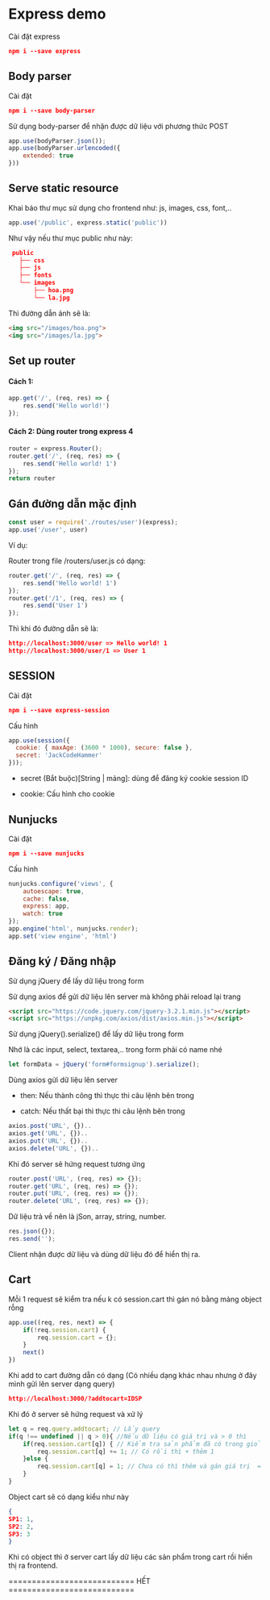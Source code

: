 # Express demo

Cài đặt express

```json
npm i --save express
```

## Body parser

Cài đặt

```json
npm i --save body-parser
```

Sử dụng body-parser để nhận được dữ liệu với phương thức POST
```javascript
app.use(bodyParser.json());
app.use(bodyParser.urlencoded({
	extended: true 
}))
```

## Serve static resource

Khai báo thư mục sử dụng cho frontend như: js, images, css, font,..

```javascript
app.use('/public', express.static('public'))
```

Như vậy nếu thư mục public như này:

```json
 public
   ├── css
   ├── js
   ├── fonts
   └── images
       ├── hoa.png
       └── la.jpg
```

Thì đường dẫn ảnh sẽ là:

```html
<img src="/images/hoa.png">
<img src="/images/la.jpg">
```

## Set up router

#### Cách 1:

```javascript
app.get('/', (req, res) => {
    res.send('Hello world!')
});
```

#### Cách 2: Dùng router trong express 4

```javascript
router = express.Router();
router.get('/', (req, res) => {
    res.send('Hello world! 1')
});
return router
```

## Gán đường dẫn mặc định

```javascript
const user = require('./routes/user')(express);
app.use('/user', user)
```

Ví dụ:

Router trong file /routers/user.js có dạng:

```javascript
router.get('/', (req, res) => {
    res.send('Hello world! 1')
});
router.get('/1', (req, res) => {
    res.send('User 1')
});
```

Thì khi đó đường dẫn sẽ là:

```json
http://localhost:3000/user => Hello world! 1
http://localhost:3000/user/1 => User 1
```

## SESSION

Cài đặt

```json
npm i --save express-session
```

Cấu hình

```javascript
app.use(session({
  cookie: { maxAge: (3600 * 1000), secure: false },
  secret: 'JackCodeHammer'
}));
```

- secret (Bắt buộc)[String | mảng]: dùng để đăng ký cookie session ID

- cookie: Cấu hình cho cookie

## Nunjucks

Cài đặt

```json
npm i --save nunjucks
```

Cấu hình

```javascript
nunjucks.configure('views', {
	autoescape: true,
	cache: false,
	express: app,
	watch: true
});
app.engine('html', nunjucks.render);
app.set('view engine', 'html')
```

## Đăng ký / Đăng nhập

Sử dụng jQuery để lấy dữ liệu trong form

Sử dụng axios để gửi dữ liệu lên server mà không phải reload lại trang

```html
<script src="https://code.jquery.com/jquery-3.2.1.min.js"></script>
<script src="https://unpkg.com/axios/dist/axios.min.js"></script>
```

Sử dụng jQuery().serialize() để lấy dữ liệu trong form

Nhớ là các input, select, textarea,.. trong form phải có name nhé

```javascript
let formData = jQuery('form#formsignup').serialize();
```

Dùng axios gửi dữ liệu lên server

- then: Nếu thành công thì thực thi câu lệnh bên trong

- catch: Nếu thất bại thì thực thi câu lệnh bên trong
```javascript
axios.post('URL', {})..
axios.get('URL', {})..
axios.put('URL', {})..
axios.delete('URL', {})..
```

Khi đó server sẽ hứng request tương ứng

```javascript
router.post('URL', (req, res) => {});
router.get('URL', (req, res) => {});
router.put('URL', (req, res) => {});
router.delete('URL', (req, res) => {});
```

Dữ liệu trả về nên là jSon, array, string, number.

```javascript
res.json({});
res.send('');
```

Client nhận được dữ liệu và dùng dữ liệu đó để hiển thị ra.

## Cart

Mỗi 1 request sẽ kiểm tra nếu k có session.cart thì gán nó bằng mảng object rỗng
```javascript
app.use((req, res, next) => {
    if(!req.session.cart) {
    	req.session.cart = {};
	}
    next()
})
```

Khi add to cart đường dẫn có dạng (Có nhiều dạng khác nhau nhưng ở đây mình gửi lên server dạng query)

```json
http://localhost:3000/?addtocart=IDSP
```

Khi đó ở server sẽ hứng request và xử lý

```javascript
let q = req.query.addtocart; // Lấy query
if(q !== undefined || q > 0){ //Nếu dữ liệu có giá trị và > 0 thì
    if(req.session.cart[q]) { // Kiểm tra sản phẩm đã có trong giỏ hàng chưa
        req.session.cart[q] += 1; // Có rồi thì + thêm 1
    }else {
        req.session.cart[q] = 1; // Chưa có thì thêm và gán giá trị  = 1
    }
}
```

Object cart sẽ có dạng kiểu như này

```json
{
SP1: 1,
SP2: 2,
SP3: 3
}
```

Khi có object thì ở server cart lấy dữ liệu các sản phẩm trong cart rồi hiển thị ra frontend.

=========================== HẾT ===========================